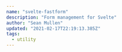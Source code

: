 ```yaml
---
name: "svelte-fastform"
description: "Form management for Svelte"
author: "Sean Mullen"
updated: "2021-02-17T22:19:13.385Z"
tags: 
  - utility
---
```

